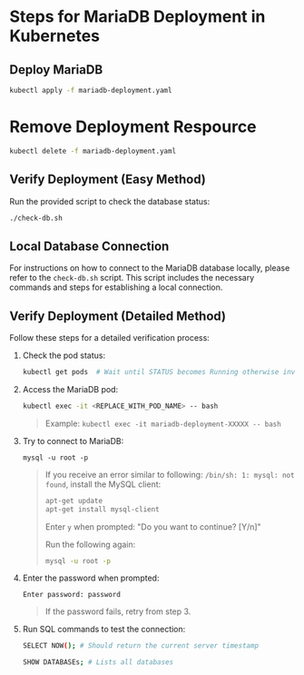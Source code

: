# Steps for MariaDB Deployment in Kubernetes

## Deploy MariaDB
```sh
kubectl apply -f mariadb-deployment.yaml
```

# Remove Deployment Respource
```sh
kubectl delete -f mariadb-deployment.yaml
```

## Verify Deployment (Easy Method)
Run the provided script to check the database status:
```sh
./check-db.sh
```

## Local Database Connection

For instructions on how to connect to the MariaDB database locally, please refer to the `check-db.sh` script. This script includes the necessary commands and steps for establishing a local connection.

## Verify Deployment (Detailed Method)
Follow these steps for a detailed verification process:

1. Check the pod status:
    ```sh
    kubectl get pods  # Wait until STATUS becomes Running otherwise investigate and troubleshoot.
    ```
2. Access the MariaDB pod:
    ```sh
    kubectl exec -it <REPLACE_WITH_POD_NAME> -- bash
    ```
    
    >Example: 
    >`kubectl exec -it mariadb-deployment-XXXXX -- bash`

3. Try to connect to MariaDB: 
    ```
    mysql -u root -p
    ```
    >If you receive an error similar to following: `/bin/sh: 1: mysql: not found`, install the MySQL client:
    >
    >```sh
    >apt-get update
    >apt-get install mysql-client
    >```
    > Enter `y` when prompted: "Do you want to continue? [Y/n]"
    >
    > Run the following again:
    >```sh
    >mysql -u root -p
    >```

4. Enter the password when prompted:
    ```
    Enter password: password
    ```
    
    >If the password fails, retry from step 3.

5. Run SQL commands to test the connection:
    ```sh
    SELECT NOW(); # Should return the current server timestamp
    ```

    ```sh
    SHOW DATABASEs; # Lists all databases
    ```